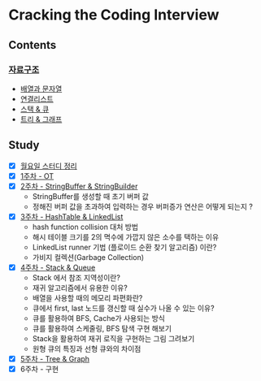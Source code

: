 # Cracking the Coding Interview

## Contents

### [자료구조](https://www.notion.so/seokrae/3ec9f311bd3a4fc883440e7363fa9a2c)

* [배열과 문자열](https://github.com/SeokRae/java-in-action/tree/8de3c75e0f149ff972c713906a0b1f3c9cb74071/java-in-interview/docs/contents/1.배열과문자열.md)
* [연결리스트](https://github.com/SeokRae/java-in-action/tree/8de3c75e0f149ff972c713906a0b1f3c9cb74071/java-in-interview/docs/contents/2.연결리스트.md)
* [스택 & 큐](https://github.com/SeokRae/java-in-action/tree/8de3c75e0f149ff972c713906a0b1f3c9cb74071/java-in-interview/docs/contents/3.스택과큐.md)
* [트리 & 그래프](https://github.com/SeokRae/java-in-action/tree/8de3c75e0f149ff972c713906a0b1f3c9cb74071/java-in-interview/docs/contents/4.트리.md)

## Study

* [x] [월요일 스터디 정리](https://www.notion.so/seokrae/2020-4db5e56dc5024889a721b4c39760aad5)
* [x] [1주차 - OT](https://github.com/SeokRae/java-in-action/tree/8de3c75e0f149ff972c713906a0b1f3c9cb74071/java-in-interview/docs/study/20210118.md)
* [x] [2주차 - StringBuffer & StringBuilder](https://github.com/SeokRae/java-in-action/tree/8de3c75e0f149ff972c713906a0b1f3c9cb74071/java-in-interview/docs/study/20210125.md)
  * StringBuffer를 생성할 때 초기 버퍼 값
  * 정해진 버퍼 값을 초과하여 입력하는 경우 버퍼증가 연산은 어떻게 되는지 ?
* [x] [3주차 - HashTable & LinkedList](https://github.com/SeokRae/java-in-action/tree/8de3c75e0f149ff972c713906a0b1f3c9cb74071/java-in-interview/docs/study/20210208.md)
  * hash function collision 대처 방법
  * 해시 테이블 크기를 2의 멱수에 가깝지 않은 소수를 택하는 이유
  * LinkedList runner 기법 \(플로이드 순환 찾기 알고리즘\) 이란?
  * 가비지 컬렉션\(Garbage Collection\)
* [x] [4주차 - Stack & Queue](https://github.com/SeokRae/java-in-action/tree/8de3c75e0f149ff972c713906a0b1f3c9cb74071/java-in-interview/docs/study/20210215.md)
  * Stack 에서 참조 지역성이란?
  * 재귀 알고리즘에서 유용한 이유?
  * 배열을 사용할 때의 메모리 파편화란?
  * 큐에서 first, last 노드를 갱신할 때 실수가 나올 수 있는 이유?
  * 큐를 활용하여 BFS, Cache가 사용되는 방식
  * 큐를 활용하여 스케줄링, BFS 탐색 구현 해보기
  * Stack을 활용하여 재귀 로직을 구현하는 그림 그려보기
  * 원형 큐의 특징과 선형 큐와의 차이점
* [x] [5주차 - Tree & Graph](https://github.com/SeokRae/java-in-action/tree/8de3c75e0f149ff972c713906a0b1f3c9cb74071/java-in-interview/docs/study/20210222.md)
* [x] 6주차 - 구현
